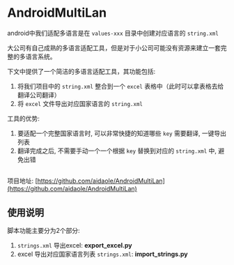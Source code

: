 # AndroidMultiLan

android中我们适配多语言是在 `values-xxx` 目录中创建对应语言的 `string.xml`

大公司有自己成熟的多语言适配工具，但是对于小公司可能没有资源来建立一套完整的多语言系统。

下文中提供了一个简洁的多语言适配工具，其功能包括:

1. 将我们项目中的 `string.xml` 整合到一个 `excel` 表格中（此时可以拿表格去给翻译公司翻译）
2. 将 `excel` 文件导出对应国家语言的 `string.xml`

工具的优势:

1. 要适配一个完整国家语言时, 可以非常快捷的知道哪些 `key` 需要翻译, 一键导出列表
2. 翻译完成之后, 不需要手动一个一个根据 `key` 替换到对应的 `string.xml` 中, 避免出错

## 

项目地址: [https://github.com/aidaole/AndroidMultiLan](https://github.com/aidaole/AndroidMultiLan)

## 使用说明

脚本功能主要分为2个部分:

1. `strings.xml` 导出excel: **export_excel.py**
2. excel 导出对应国家语言列表 `strings.xml`: **import_strings.py**